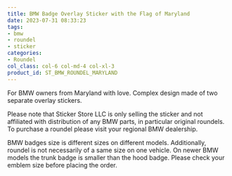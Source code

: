 ```yaml
---
title: BMW Badge Overlay Sticker with the Flag of Maryland
date: 2023-07-31 08:33:23
tags:
- bmw
- roundel
- sticker
categories:
- Roundel
col_class: col-6 col-md-4 col-xl-3
product_id: ST_BMW_ROUNDEL_MARYLAND
---
```


For BMW owners from Maryland with love. Complex design made of two separate overlay stickers.

<!-- more -->

Please note that Sticker Store LLC is only selling the sticker and not affiliated with distribution of any BMW parts, in particular original roundels. To purchase a roundel please visit your regional BMW dealership.

BMW badges size is different sizes on different models. Additionally, roundel is not necessarily of a same size on one vehicle. On newer BMW models the trunk badge is smaller than the hood badge. Please check your emblem size before placing the order.